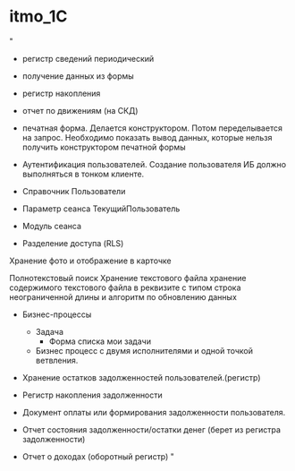 # itmo_1C
"
+	регистр сведений периодический
  +	получение данных из формы

+	регистр накопления
  +	отчет по движениям (на СКД)

+ печатная форма. Делается конструктором. Потом переделывается на запрос. Необходимо показать вывод данных, которые нельзя получить конструктором печатной формы

+	Аутентификация пользователей. Создание пользователя ИБ должно выполняться в тонком клиенте.
  +	Справочник Пользователи
  +	Параметр сеанса ТекущийПользователь
  +	Модуль сеанса
  +	Разделение доступа (RLS) 

Хранение фото и отображение в карточке

Полнотекстовый поиск
	Хранение текстового файла
	хранение содержимого текстового файла в реквизите с типом строка неограниченной длины и алгоритм по обновлению данных

+ Бизнес-процессы
  +	Задача 
    +	Форма списка мои задачи
  +	Бизнес процесс с двумя исполнителями и одной точкой ветвления.

+	Хранение остатков задолженностей пользователей.(регистр)
+	Регистр накопления задолженности
+	Документ оплаты или формирования задолженности пользователя.
+	Отчет состояния задолженности/остатки денег (берет из регистра задолженности)
+	Отчет о доходах (оборотный регистр)
"
